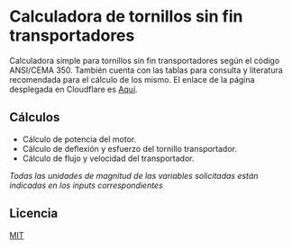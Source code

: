 
# Calculadora de tornillos sin fin transportadores

Calculadora simple para tornillos sin fin transportadores según el código ANSI/CEMA 350. También cuenta con las tablas para consulta y literatura recomendada para el cálculo de los mismo. El enlace de la página desplegada en Cloudflare es [Aquí](https://conveyor-cema-calc.pages.dev/ "Calculadora de tornillos sin fin transportadores").

## Cálculos

- Cálculo de potencia del motor.
- Cálculo de deflexión y esfuerzo del tornillo transportador.
- Cálculo de flujo y velocidad del transportador.

*Todas las unidades de magnitud de las variables solicitadas están indicadas en los inputs correspondientes*

## Licencia

[MIT](https://choosealicense.com/licenses/mit/ "Licencia")